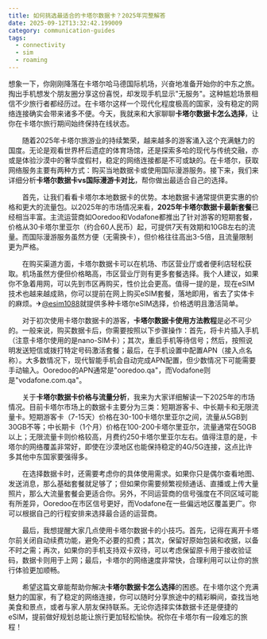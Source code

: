 ```yaml
---
title: 如何挑选最适合的卡塔尔数据卡？2025年完整解答
date: 2025-09-12T13:32:42.199009
category: communication-guides
tags:
  - connectivity
  - sim
  - roaming
---
```


想象一下，你刚刚降落在卡塔尔哈马德国际机场，兴奋地准备开始你的中东之旅。掏出手机想发个朋友圈分享这份喜悦，却发现手机显示"无服务"。这种尴尬场景相信不少旅行者都经历过。在卡塔尔这样一个现代化程度极高的国家，没有稳定的网络连接确实会带来诸多不便。今天，我就来和大家聊聊**卡塔尔数据卡怎么选择**，让你在卡塔尔旅行期间始终保持在线状态。

　　随着2025年卡塔尔旅游业的持续繁荣，越来越多的游客涌入这个充满魅力的国度。无论是观看世界杯后遗症的体育场馆，还是探索多哈的现代与传统交融，亦或是体验沙漠中的奢华度假村，稳定的网络连接都是不可或缺的。在卡塔尔，获取网络服务主要有两种方式：购买当地数据卡或使用国际漫游服务。接下来，我们来详细分析**卡塔尔数据卡vs国际漫游卡对比**，帮你做出最适合自己的选择。

　　首先，让我们看看卡塔尔本地数据卡的优势。本地数据卡通常提供更实惠的价格和更大的流量包。以2025年的市场情况来看，**2025年卡塔尔数据卡最新套餐**已经相当丰富。主流运营商如Ooredoo和Vodafone都推出了针对游客的短期套餐，价格从30卡塔尔里亚尔（约合60人民币）起，可提供7天有效期和10GB左右的流量。而国际漫游服务虽然方便（无需换卡），但价格往往高出3-5倍，且流量限制更为严格。

　　在购买渠道方面，卡塔尔数据卡可以在机场、市区营业厅或者便利店轻松获取。机场虽然方便但价格略高，市区营业厅则有更多套餐选择。我个人建议，如果你不急着用网，可以先到市区再购买，性价比会更高。值得一提的是，现在eSIM技术也越来越成熟，你可以提前在网上购买eSIM套餐，落地即用，省去了实体卡的麻烦。✈[@esim1088](https://t.me/s/esim1088)就提供多种卡塔尔eSIM选择，价格透明且激活简单。

　　对于初次使用卡塔尔数据卡的游客，**卡塔尔数据卡使用方法教程**是必不可少的。一般来说，购买数据卡后，你需要按照以下步骤操作：首先，将卡片插入手机（注意卡塔尔使用的是nano-SIM卡）；其次，重启手机等待信号；然后，按照说明发送短信或拨打特定号码激活套餐；最后，在手机设置中配置APN（接入点名称）。大多数情况下，现代智能手机会自动完成APN配置，但少数情况下可能需要手动输入。Ooredoo的APN通常是"ooredoo.qa"，而Vodafone则是"vodafone.com.qa"。

　　关于**卡塔尔数据卡价格与流量分析**，我来为大家详细解读一下2025年的市场情况。目前卡塔尔市场上的数据卡主要分为三类：短期游客卡、中长期卡和无限流量卡。短期游客卡（7-15天）价格在30-100卡塔尔里亚尔之间，流量从5GB到30GB不等；中长期卡（1个月）价格在100-200卡塔尔里亚尔，流量通常在50GB以上；无限流量卡则价格较高，月费约250卡塔尔里亚尔左右。值得注意的是，卡塔尔的网络覆盖非常好，即使在沙漠地区也能保持稳定的4G/5G连接，这点比许多其他中东国家要强得多。

　　在选择数据卡时，还需要考虑你的具体使用需求。如果你只是偶尔查看地图、发送消息，那么基础套餐就足够了；但如果你需要频繁视频通话、直播或上传大量照片，那么大流量套餐会更适合你。另外，不同运营商的信号强度在不同区域可能有所差异，Ooredoo在市区信号更好，而Vodafone在一些偏远地区覆盖更广。你可以根据自己的行程安排来选择最合适的运营商。

　　最后，我想提醒大家几点使用卡塔尔数据卡的小技巧。首先，记得在离开卡塔尔前关闭自动续费功能，避免不必要的扣费；其次，保留好原始包装和收据，以备不时之需；再次，如果你的手机支持双卡双待，可以考虑保留原卡用于接收验证码，数据卡则用于上网；最后，卡塔尔的网络速度非常快，合理利用可以让你的旅行体验更加顺畅。

　　希望这篇文章能帮助你解决**卡塔尔数据卡怎么选择**的困惑。在卡塔尔这个充满魅力的国家，有了稳定的网络连接，你可以随时分享旅途中的精彩瞬间，查找当地美食和景点，或者与家人朋友保持联系。无论你选择实体数据卡还是便捷的eSIM，提前做好规划总能让旅行更加轻松愉快。祝你在卡塔尔有一段难忘的旅程！